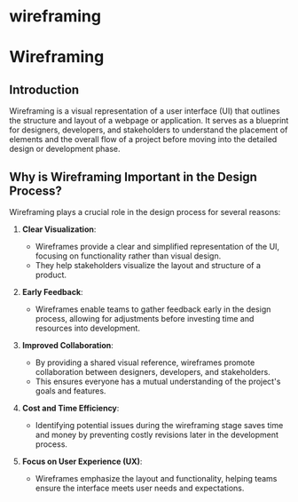 # wireframing
# Wireframing

## Introduction

Wireframing is a visual representation of a user interface (UI) that outlines the structure and layout of a webpage or application. It serves as a blueprint for designers, developers, and stakeholders to understand the placement of elements and the overall flow of a project before moving into the detailed design or development phase.

## Why is Wireframing Important in the Design Process?

Wireframing plays a crucial role in the design process for several reasons:

1. **Clear Visualization**:
   - Wireframes provide a clear and simplified representation of the UI, focusing on functionality rather than visual design.
   - They help stakeholders visualize the layout and structure of a product.

2. **Early Feedback**:
   - Wireframes enable teams to gather feedback early in the design process, allowing for adjustments before investing time and resources into development.

3. **Improved Collaboration**:
   - By providing a shared visual reference, wireframes promote collaboration between designers, developers, and stakeholders.
   - This ensures everyone has a mutual understanding of the project's goals and features.

4. **Cost and Time Efficiency**:
   - Identifying potential issues during the wireframing stage saves time and money by preventing costly revisions later in the development process.

5. **Focus on User Experience (UX)**:
   - Wireframes emphasize the layout and functionality, helping teams ensure the interface meets user needs and expectations.


